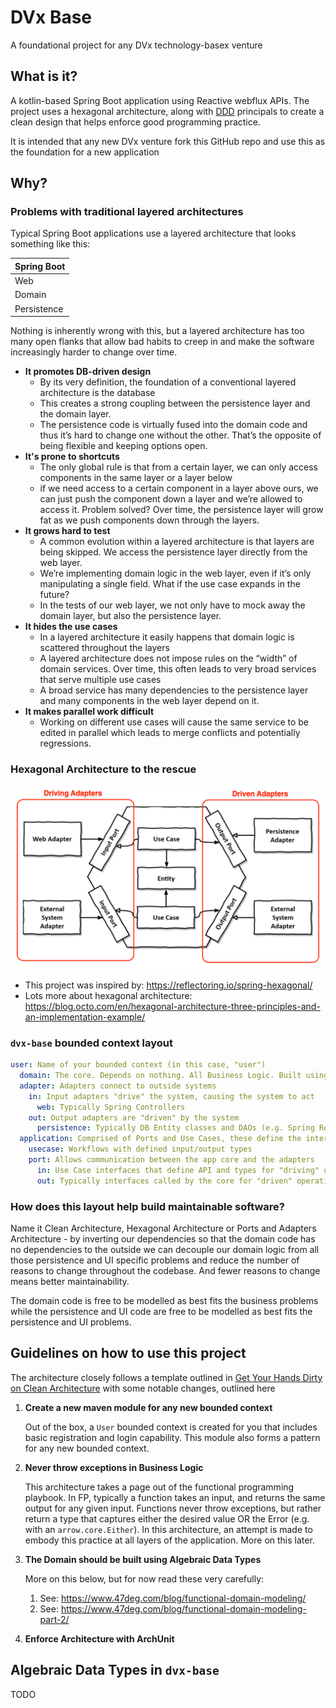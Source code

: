 # DVx Base

A foundational project for any DVx technology-basex venture

## What is it?

A kotlin-based Spring Boot application using Reactive webflux APIs. 
The project uses a hexagonal architecture, along with 
[DDD](https://en.wikipedia.org/wiki/Domain-driven_design) 
principals to create a clean design that helps enforce good programming practice.

It is intended that any new DVx venture fork this GitHub repo and use this as the foundation
for a new application

## Why?

### Problems with traditional layered architectures

Typical Spring Boot applications use a layered architecture that looks something like this:

Spring Boot |
----------- |
Web |
Domain |
Persistence |

Nothing is inherently wrong with this, but a layered architecture has too many 
open flanks that allow bad habits to creep in and make the software increasingly 
harder to change over time.

* **It promotes DB-driven design**
    * By its very definition, the foundation of a conventional layered architecture is the database
    * This creates a strong coupling between the persistence layer and the domain layer.
    * The persistence code is virtually fused into the domain code and thus it’s hard to change 
      one without the other. That’s the opposite of being flexible and keeping options open.
* **It's prone to shortcuts**
    * The only global rule is that from a certain layer, we can only access components in the same layer or a layer below
    * if we need access to a certain component in a layer above ours, we can just push the component down a layer and we’re allowed to access it. 
      Problem solved? Over time, the persistence layer will grow fat as we push components down through the layers.
* **It grows hard to test**
    * A common evolution within a layered architecture is that layers are being skipped. We access the persistence layer directly from the web layer.
    * We’re implementing domain logic in the web layer, even if it’s only manipulating a single field. What if the use case expands in the future?
    * In the tests of our web layer, we not only have to mock away the domain layer, but also the persistence layer.
* **It hides the use cases**
    * In a layered architecture it easily happens that domain logic is scattered throughout the layers
    * A layered architecture does not impose rules on the “width” of domain services. Over time, this often leads to very broad services that serve multiple use cases
    * A broad service has many dependencies to the persistence layer and many components in the web layer depend on it.
* **It makes parallel work difficult**
    * Working on different use cases will cause the same service to be edited in parallel which leads to merge conflicts and potentially regressions.
    

### Hexagonal Architecture to the rescue

![Hexagonal Architecture](./docs/hexagonal-architecture.png)

* This project was inspired by: https://reflectoring.io/spring-hexagonal/
* Lots more about hexagonal architecture: https://blog.octo.com/en/hexagonal-architecture-three-principles-and-an-implementation-example/


### `dvx-base` bounded context layout

```yml
user: Name of your bounded context (in this case, "user")
  domain: The core. Depends on nothing. All Business Logic. Built using ADTs
  adapter: Adapters connect to outside systems
    in: Input adapters "drive" the system, causing the system to act
      web: Typically Spring Controllers 
    out: Output adapters are "driven" by the system
      persistence: Typically DB Entity classes and DAOs (e.g. Spring Repositories)
  application: Comprised of Ports and Use Cases, these define the interface to our app.
    usecase: Workflows with defined input/output types
    port: Allows communication between the app core and the adapters
      in: Use Case interfaces that define API and types for "driving" operations
      out: Typically interfaces called by the core for "driven" operations
```

### How does this layout help build maintainable software?

Name it Clean Architecture, Hexagonal Architecture or Ports and Adapters Architecture - 
by inverting our dependencies so that the domain code has no dependencies to the outside 
we can decouple our domain logic from all those persistence and UI specific problems 
and reduce the number of reasons to change throughout the codebase. And fewer reasons 
to change means better maintainability.

The domain code is free to be modelled as best fits the business problems while 
the persistence and UI code are free to be modelled as best fits the persistence 
and UI problems.

## Guidelines on how to use this project

The architecture closely follows a template outlined in 
[Get Your Hands Dirty on Clean Architecture](https://leanpub.com/get-your-hands-dirty-on-clean-architecture) 
with some notable changes, outlined here

1. **Create a new maven module for any new bounded context**
   
    Out of the box, a `User` bounded context is created for you that includes basic registration 
    and login capability. This module also forms a pattern for any new bounded context.
   
2. **Never throw exceptions in Business Logic**

    This architecture takes a page out of the functional programming playbook. 
    In FP, typically a function takes an input, and returns the same output for any given input. 
    Functions never throw exceptions, but rather return a type that captures either the desired
    value OR the Error (e.g. with an `arrow.core.Either`). 
    In this architecture, an attempt is made to embody this practice at all layers of the application.
    More on this later.
   
3. **The Domain should be built using Algebraic Data Types**

    More on this below, but for now read these very carefully:

    1. See: https://www.47deg.com/blog/functional-domain-modeling/
    2. See: https://www.47deg.com/blog/functional-domain-modeling-part-2/
    
4. **Enforce Architecture with ArchUnit**

    
    
## Algebraic Data Types in `dvx-base`

TODO

